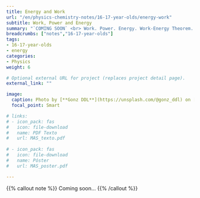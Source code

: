 ```yaml
---
title: Energy and Work
url: "/en/physics-chemistry-notes/16-17-year-olds/energy-work"
subtitle: Work, Power and Energy
summary: "`COMING SOON` <br> Work. Power. Energy. Work-Energy Theorem. Conservative Systems."
breadcrumbs: ["notes","16-17-year-olds"]
tags:
- 16-17-year-olds
- energy
categories:
- Physics
weight: 6

# Optional external URL for project (replaces project detail page).
external_link: ""

image:
  caption: Photo by [**Gonz DDL**](https://unsplash.com/@gonz_ddl) on [Unsplash](https://unsplash.com)
  focal_point: Smart

# links:
# - icon_pack: fas
#   icon: file-download
#   name: PDF Texto
#   url: MAS_texto.pdf
  
# - icon_pack: fas
#   icon: file-download
#   name: Póster
#   url: MAS_poster.pdf

---
```


{{% callout note %}}
Coming soon...
{{% /callout %}}
